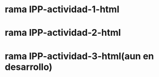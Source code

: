 #  rama IPP-actividad-1-html
#  rama IPP-actividad-2-html
#  rama IPP-actividad-3-html(aun en desarrollo) 